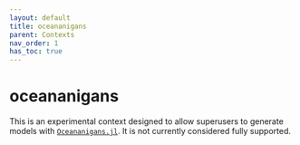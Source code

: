 ```yaml
---
layout: default
title: oceananigans
parent: Contexts
nav_order: 1
has_toc: true
---
```


# oceananigans

This is an experimental context designed to allow superusers to generate models with [`Oceananigans.jl`](https://github.com/CliMA/Oceananigans.jl). It is not currently considered fully supported.